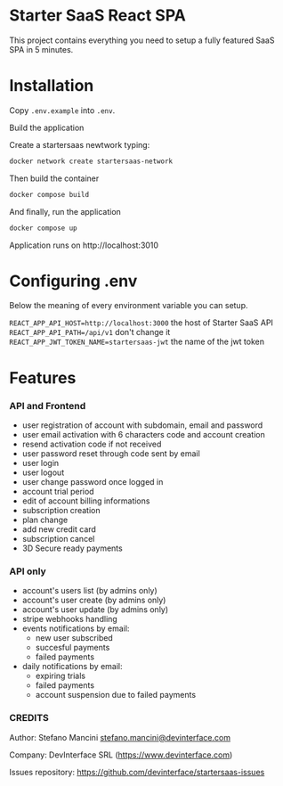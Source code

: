 # Starter SaaS React SPA

This project contains everything you need to setup a fully featured SaaS SPA in 5 minutes.
# Installation
Copy `.env.example` into `.env`.

Build the application

Create a startersaas newtwork typing:

```bash
docker network create startersaas-network
```

Then build the container

```bash
docker compose build
```

And finally, run the application

```bash
docker compose up
```

Application runs on http://localhost:3010

# Configuring .env

Below the meaning of every environment variable you can setup.


`REACT_APP_API_HOST=http://localhost:3000` the host of Starter SaaS API
`REACT_APP_API_PATH=/api/v1` don't change it
`REACT_APP_JWT_TOKEN_NAME=startersaas-jwt` the name of the jwt token

# Features

### API and Frontend

* user registration of account with subdomain, email and password
* user email activation with 6 characters code and account creation
* resend activation code if not received
* user password reset through code sent by email
* user login
* user logout
* user change password once logged in
* account trial period
* edit of account billing informations
* subscription creation
* plan change
* add new credit card
* subscription cancel
* 3D Secure ready payments

### API only

* account's users list (by admins only)
* account's user create (by admins only)
* account's user update (by admins only)
* stripe webhooks handling
* events notifications by email:
  - new user subscribed
  - succesful payments
  - failed payments
* daily notifications by email:
  - expiring trials
  - failed payments
  - account suspension due to failed payments

### CREDITS

Author: Stefano Mancini <stefano.mancini@devinterface.com> 

Company: DevInterface SRL (https://www.devinterface.com)

Issues repository: https://github.com/devinterface/startersaas-issues

